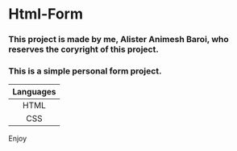 # Html-Form
### This project is made by me, Alister Animesh Baroi, who reserves the coryright of this project.
### This is a simple personal form project.
| Languages  | 
| :--------: | 
| HTML       |
| CSS        | 

Enjoy
